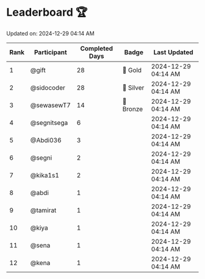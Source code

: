 # Leaderboard 🏆

Updated on: 2024-12-29 04:14 AM

| Rank | Participant       | Completed Days | Badge      | Last Updated         |
|------|-------------------|----------------|------------|----------------------|
| 1    | @gift             | 28             | 🏅 Gold     | 2024-12-29 04:14 AM |
| 2    | @sidocoder        | 28             | 🥈 Silver   | 2024-12-29 04:14 AM |
| 3    | @sewasewT7        | 14             | 🥉 Bronze   | 2024-12-29 04:14 AM |
| 4    | @segnitsega       | 6              |            | 2024-12-29 04:14 AM |
| 5    | @Abdi036          | 3              |            | 2024-12-29 04:14 AM |
| 6    | @segni            | 2              |            | 2024-12-29 04:14 AM |
| 7    | @kika1s1          | 2              |            | 2024-12-29 04:14 AM |
| 8    | @abdi             | 1              |            | 2024-12-29 04:14 AM |
| 9    | @tamirat          | 1              |            | 2024-12-29 04:14 AM |
| 10   | @kiya             | 1              |            | 2024-12-29 04:14 AM |
| 11   | @sena             | 1              |            | 2024-12-29 04:14 AM |
| 12   | @kena             | 1              |            | 2024-12-29 04:14 AM |
